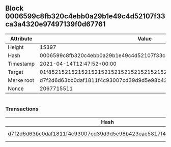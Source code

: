 ## Block 0006599c8fb320c4ebb0a29b1e49c4d52107f33ca3a4320e97497139f0d67761

Attribute | Value
--- | ---
Height | 15397
Hash | 0006599c8fb320c4ebb0a29b1e49c4d52107f33ca3a4320e97497139f0d67761
Timestamp | 2021-04-14T12:47:52+00:00
Target | 01f8521521521521521521521521521521521521521521521521521521521521
Merke root | d7f2d6d63bc0daf1811f4c93007cd39d9d5e98b423eae5817f41a0e520cc9d00
Nonce | 2067715511

```

```

### Transactions

Hash | Amount
--- | ---
[d7f2d6d63bc0daf1811f4c93007cd39d9d5e98b423eae5817f41a0e520cc9d00](d7f2d6d63bc0daf1811f4c93007cd39d9d5e98b423eae5817f41a0e520cc9d00.md) | 10.00000000 SKEPTI 
